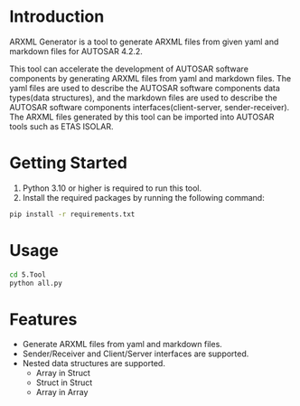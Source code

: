 # Introduction 
ARXML Generator is a tool to generate ARXML files from given yaml and markdown files for AUTOSAR 4.2.2.

This tool can accelerate the development of AUTOSAR software components by generating ARXML files from yaml and markdown files. The yaml files are used to describe the AUTOSAR software components data types(data structures), and the markdown files are used to describe the AUTOSAR software components interfaces(client-server, sender-receiver). The ARXML files generated by this tool can be imported into AUTOSAR tools such as ETAS ISOLAR.


# Getting Started
1. Python 3.10 or higher is required to run this tool.
2. Install the required packages by running the following command:
```bash
pip install -r requirements.txt
```

# Usage
``` bash
cd 5.Tool
python all.py
```

# Features
- Generate ARXML files from yaml and markdown files.
- Sender/Receiver and Client/Server interfaces are supported.
- Nested data structures are supported.
  - Array in Struct
  - Struct in Struct
  - Array in Array
